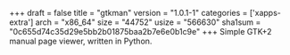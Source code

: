 +++
draft = false
title = "gtkman"
version = "1.0.1-1"
categories = ['xapps-extra']
arch = "x86_64"
size = "44752"
usize = "566630"
sha1sum = "0c655d74c35d29e5bb2b01875baa2b7e6e0b1c9e"
+++
Simple GTK+2 manual page viewer, written in Python.